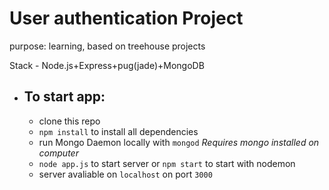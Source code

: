 # User authentication Project

purpose: learning, based on treehouse projects

Stack - Node.js+Express+pug(jade)+MongoDB

* ## To start app:
  * clone this repo
  * `npm install` to install all dependencies
  * run Mongo Daemon locally with `mongod` *Requires mongo installed on computer*
  * `node app.js` to start server or `npm start` to start with nodemon
  * server avaliable on `localhost` on port `3000`
